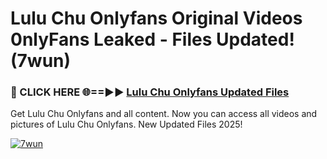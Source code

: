 # Lulu Chu Onlyfans Original Videos 0nlyFans Leaked - Files Updated! (7wun)

<h3>🔴 CLICK HERE 🌐==►► <a href="https://tinyurl.com/3hn5wdd3" rel="nofollow">Lulu Chu Onlyfans Updated Files</a></h3>

Get Lulu Chu Onlyfans and all content. Now you can access all videos and pictures of Lulu Chu Onlyfans. New Updated Files 2025!

[![7wun](https://i.imgur.com/4HnBqBT.gif)](https://tinyurl.com/3hn5wdd3)
